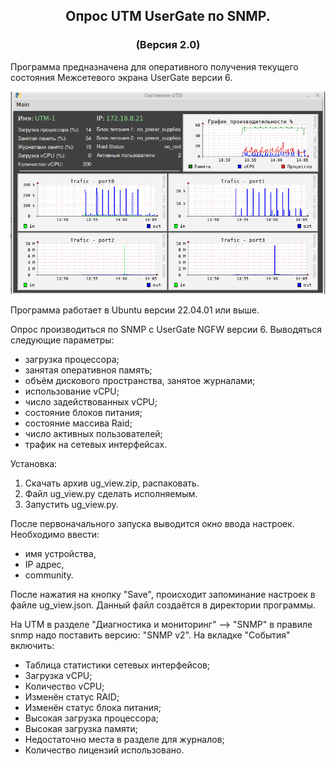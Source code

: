 <h2 align="center">Опрос UTM UserGate по SNMP.</h2>
<h3 align="center">(Версия 2.0)</h3>

Программа предназначена для оперативного получения текущего состояния Межсетевого экрана UserGate версии 6.

<p align="center"><img src="utm.png"></p>

Программа работает в Ubuntu версии 22.04.01 или выше.<br>

Опрос производиться по SNMP c UserGate NGFW версии 6. Выводяться следующие параметры:
- загрузка процессора;
- занятая оперативноя память;
- объём дискового пространства, занятое журналами;
- использование vCPU;
- число задействованных vCPU;
- состояние блоков питания;
- состояние массива Raid;
- число активных пользователей;
- трафик на сетевых интерфейсах.

Установка:
1. Скачать архив ug_view.zip, распаковать.
2. Файл ug_view.py сделать исполняемым.
3. Запустить ug_view.py.

После первоначального запуска выводится окно ввода настроек. Необходимо ввести:
- имя устройства,
- IP адрес,
- community.

После нажатия на кнопку "Save", происходит запоминание настроек в файле ug_view.json. Данный файл создаётся в директории программы.

На UTM в разделе "Диагностика и мониторинг" --> "SNMP" в правиле snmp надо поставить версию: "SNMP v2".
На вкладке "События" включить:
- Таблица статистики сетевых интерфейсов;
- Загрузка vCPU;
- Количество vCPU;
- Изменён статус RAID;
- Изменён статус блока питания;
- Высокая загрузка процессора;
- Высокая загрузка памяти;
- Недостаточно места в разделе для журналов;
- Количество лицензий использовано.
